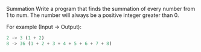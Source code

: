 Summation
Write a program that finds the summation of every number from 1 to num. The number will always be a positive integer greater than 0.

For example (Input -> Output):
```rust
2 -> 3 (1 + 2)
8 -> 36 (1 + 2 + 3 + 4 + 5 + 6 + 7 + 8)
```
